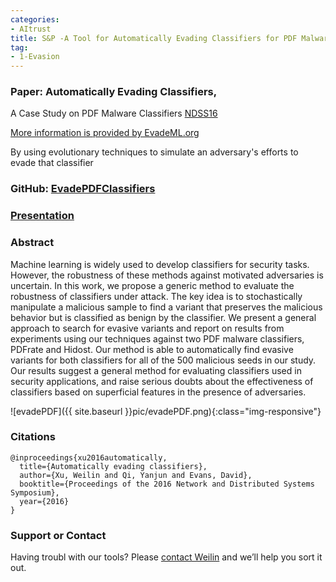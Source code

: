 ```yaml
---
categories:
- AItrust
title: S&P -A Tool for Automatically Evading Classifiers for PDF Malware detection
tag:
- 1-Evasion
---
```

<a name="genetic"></a>

### Paper: Automatically Evading Classifiers, 
A Case Study on PDF Malware Classifiers [NDSS16](http://www.cs.virginia.edu/yanjun/paperA14/2016-evade_classifier.pdf)

[More information is provided by EvadeML.org](http://evademl.org/)

By using evolutionary techniques to simulate an adversary's efforts to evade that classifier

### GitHub: [EvadePDFClassifiers](https://github.com/uvasrg/EvadeML)

### [Presentation](http://www.cs.virginia.edu/yanjun/paperA14/2016-evade-ndsst.pdf)




### Abstract
Machine learning is widely used to develop classifiers for security tasks. However, the robustness of these methods
against motivated adversaries is uncertain. In this work, we
propose a generic method to evaluate the robustness of classifiers
under attack. The key idea is to stochastically manipulate a
malicious sample to find a variant that preserves the malicious
behavior but is classified as benign by the classifier. We present
a general approach to search for evasive variants and report on
results from experiments using our techniques against two PDF
malware classifiers, PDFrate and Hidost. Our method is able to
automatically find evasive variants for both classifiers for all of
the 500 malicious seeds in our study. Our results suggest a general
method for evaluating classifiers used in security applications, and
raise serious doubts about the effectiveness of classifiers based
on superficial features in the presence of adversaries.

![evadePDF]({{ site.baseurl }}pic/evadePDF.png){:class="img-responsive"}

### Citations

```
@inproceedings{xu2016automatically,
  title={Automatically evading classifiers},
  author={Xu, Weilin and Qi, Yanjun and Evans, David},
  booktitle={Proceedings of the 2016 Network and Distributed Systems Symposium},
  year={2016}
}
```


### Support or Contact

Having troubl with our tools? Please [contact Weilin](mailto:xuweilin@virginia.edu) and we’ll help you sort it out.

